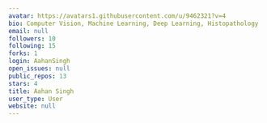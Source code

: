 ```yaml
---
avatar: https://avatars1.githubusercontent.com/u/9462321?v=4
bio: Computer Vision, Machine Learning, Deep Learning, Histopathology
email: null
followers: 10
following: 15
forks: 1
login: AahanSingh
open_issues: null
public_repos: 13
stars: 4
title: Aahan Singh
user_type: User
website: null
---
```

